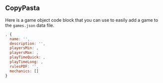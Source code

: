 ## CopyPasta

Here is a game object code block that you can use to easily add a game to the `games.json` data file.

``` javascript
, {
  name: '',
  description: '',
  playersMin: ,
  playersMax: ,
  playTimeQuick: ,
  playTimeLong: ,
  rulesPDF: '',
  mechanics: []
}
```